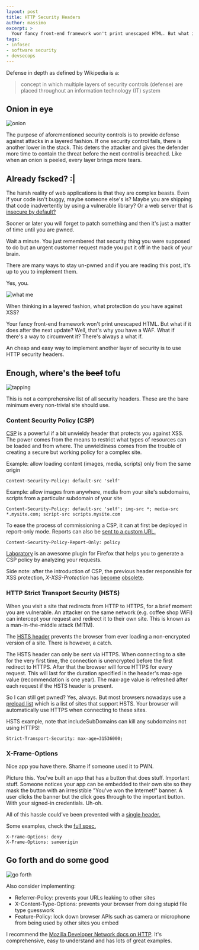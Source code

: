 ```yaml
---
layout: post
title: HTTP Security Headers
author: massimo
excerpt: >
  Your fancy front-end framework won't print unescaped HTML. But what if it does after the next update? Well, that's why you have a WAF. What if there's a way to circumvent it? There's always a what if. This is not a comprehensive list of all security headers. These are the bare minimum every non-trivial site should use.
tags:
- infosec
- software security
- devsecops
---
```


Defense in depth as defined by Wikipedia is a:
> concept in which multiple layers of security controls (defense) are placed throughout an information technology (IT) system

## Onion in eye

![onion](/img/http-security-headers/onion.jpg)

The purpose of aforementioned security controls is to provide defense against attacks in a layered fashion. If one security control fails, there is another lower in the stack. This deters the attacker and gives the defender more time to contain the threat before the next control is breached. Like when an onion is peeled, every layer brings more tears.

## Already fscked? :|

The harsh reality of web applications is that they are complex beasts. Even if your code isn't buggy, maybe someone else's is? Maybe you are shipping that code inadvertently by using a vulnerable library? Or a web server that is [insecure by default?](https://blog.trendmicro.com/trendlabs-security-intelligence/busting-ghostcat-an-analysis-of-the-apache-tomcat-vulnerability-cve-2020-1938-and-cnvd-2020-10487/)

Sooner or later you will forget to patch something and then it's just a matter of time until you are pwned.

Wait a minute. You just remembered that security thing you were supposed to do but an urgent customer request made you put it off in the back of your brain.

There are many ways to stay un-pwned and if you are reading this post, it's up to you to implement them.

Yes, you.

![what me](/img/http-security-headers/whatme.jpg)

When thinking in a layered fashion, what protection do you have against XSS?

Your fancy front-end framework won't print unescaped HTML. But what if it does after the next update? Well, that's why you have a WAF. What if there's a way to circumvent it? There's always a what if.

An cheap and easy way to implement another layer of security is to use HTTP security headers.

## Enough, where's the ~~beef~~ tofu

![tapping](/img/http-security-headers/tapping.gif)

This is not a comprehensive list of all security headers. These are the bare minimum every non-trivial site should use.

### Content Security Policy (CSP)

[CSP](https://developer.mozilla.org/en-US/docs/Web/HTTP/CSP) is a powerful if a bit unwieldy header that protects you against XSS. The power comes from the means to restrict what types of resources can be loaded and from where. The unwieldiness comes from the trouble of creating a secure but working policy for a complex site. 

Example: allow loading content (images, media, scripts) only from the same origin
```
Content-Security-Policy: default-src 'self'
```
Example: allow images from anywhere, media from your site's subdomains, scripts from a particular subdomain of your site
```
Content-Security-Policy: default-src 'self'; img-src *; media-src *.mysite.com; script-src scripts.mysite.com
```

To ease the process of commissioning a CSP, it can at first be deployed in report-only mode. Reports can also be [sent to a custom URL.](https://developer.mozilla.org/en-US/docs/Web/HTTP/CSP#Enabling_reporting)
```
Content-Security-Policy-Report-Only: policy
```

[Laboratory](https://addons.mozilla.org/en-US/firefox/addon/laboratory-by-mozilla/) is an awesome plugin for Firefox that helps you to generate a CSP policy by analyzing your requests.

Side note: after the introduction of CSP, the previous header responsible for XSS protection, *X-XSS-Protection* has [become](https://groups.google.com/a/chromium.org/forum/#!msg/blink-dev/TuYw-EZhO9g/blGViehIAwAJ) [obsolete](https://blogs.windows.com/windowsexperience/2018/07/25/announcing-windows-10-insider-preview-build-17723-and-build-18204/).

### HTTP Strict Transport Security (HSTS)

When you visit a site that redirects from HTTP to HTTPS, for a brief moment you are vulnerable. An attacker on the same network (e.g. coffee shop WiFi) can intercept your request and redirect it to their own site. This is known as a man-in-the-middle attack (MITM).

The [HSTS header](https://developer.mozilla.org/en-US/docs/Web/HTTP/Headers/Strict-Transport-Security) prevents the browser from ever loading a non-encrypted version of a site. There is however, a catch.

The HSTS header can only be sent via HTTPS. When connecting to a site for the very first time, the connection is unencrypted before the first redirect to HTTPS. After that the browser will force HTTPS for every request. This will last for the duration specified in the header's max-age value (recommendation is one year). The max-age value is refreshed after each request if the HSTS header is present.

So I can still get pwned? Yes, always. But most browsers nowadays use a [preload list](https://hstspreload.org/) which is a list of sites that support HSTS. Your browser will automatically use HTTPS when connecting to these sites.

HSTS example, note that includeSubDomains can kill any subdomains not using HTTPS!
```
Strict-Transport-Security: max-age=31536000;
```

### X-Frame-Options

Nice app you have there. Shame if someone used it to PWN.

Picture this. You've built an app that has a button that does stuff. Important stuff. Someone notices your app can be embedded to their own site so they mask the button with an irresistible "You've won the Internet!" banner. A user clicks the banner but the click goes through to the important button. With your signed-in credentials. Uh-oh.

All of this hassle could've been prevented with a [single header.](https://developer.mozilla.org/en-US/docs/Web/HTTP/Headers/X-Frame-Options)

Some examples, check the [full spec.](https://developer.mozilla.org/en-US/docs/Web/HTTP/Headers/Referrer-Policy)
```
X-Frame-Options: deny
X-Frame-Options: sameorigin
```

## Go forth and do some good

![go forth](/img/http-security-headers/goforth.jpg)

Also consider implementing:
- Referrer-Policy: prevents your URLs leaking to other sites
- X-Content-Type-Options: prevents your browser from doing stupid file type guesswork
- Feature-Policy: lock down browser APIs such as camera or microphone from being used by other sites you embed

I recommend the [Mozilla Developer Network docs on HTTP](https://developer.mozilla.org/en-US/docs/Web/HTTP). It's comprehensive, easy to understand and has lots of great examples.


